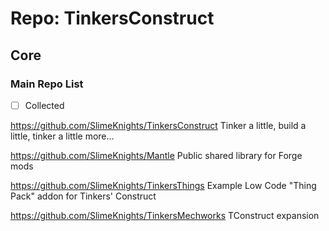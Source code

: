 # Repo: TinkersConstruct

## Core

### Main Repo List

- [ ] Collected

https://github.com/SlimeKnights/TinkersConstruct
Tinker a little, build a little, tinker a little more... 

https://github.com/SlimeKnights/Mantle
Public shared library for Forge mods 

https://github.com/SlimeKnights/TinkersThings
Example Low Code "Thing Pack" addon for Tinkers' Construct 

https://github.com/SlimeKnights/TinkersMechworks
TConstruct expansion 
